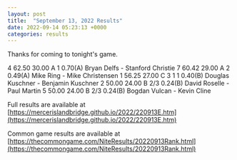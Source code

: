 ```yaml
---
layout: post
title:  "September 13, 2022 Results"
date: 2022-09-14 05:23:13 +0000
categories: results
---
```

Thanks for coming to tonight's game.

4   62.50   30.00  A   1                0.70(A)  Bryan Delfs - Stanford Christie
7   60.42   29.00  A   2                0.49(A)  Mike Ring - Mike Christensen
1   56.25   27.00  C   3     1     1    0.40(B)  Douglas Kuschner - Benjamin Kuschner
2   50.00   24.00  B        2/3         0.24(B)  David Roselle - Paul Martin
5   50.00   24.00  B        2/3         0.24(B)  Bogdan Vulcan - Kevin Cline


Full results are available at [https://mercerislandbridge.github.io/2022/220913E.htm](https://mercerislandbridge.github.io/2022/220913E.htm)

Common game results are available at [https://thecommongame.com/NiteResults/20220913Rank.html](https://thecommongame.com/NiteResults/20220913Rank.html)
